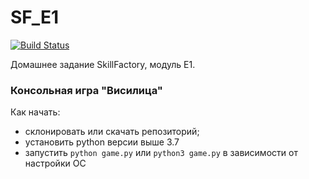 # SF_E1

[![Build Status](https://travis-ci.org/2100992/SF_E1.svg?branch=master)](https://travis-ci.org/2100992/SF_E1)


Домашнее задание SkillFactory, модуль E1.

### Консольная игра "Висилица"
Как начать:
* склонировать или скачать репозиторий;
* установить python версии выше 3.7
* запустить `python game.py` или `python3 game.py` в зависимости от настройки ОС
